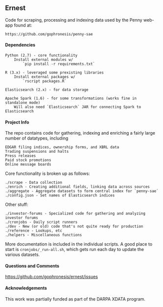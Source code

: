 ## Ernest

Code for scraping, processing and indexing data used by the Penny web-app found at:

    https://github.com/gophronesis/penny-sae

#### Dependencies

    Python (2.7) - core functionality
        Install external modules w/
            `pip install -r requirements.txt`
    
    R (3.x) - leveraged some prexisting libraries
        Install external packages w/
            `rscript packages.R`
    
    Elasticsearch (2.x) - for data storage
    
    Apache Spark (1.6) - for some transformations (works fine in standalone mode)
        Will also need `Elasticsearch` JAR for connecting Spark to Elasticsearch
        
#### Project Info

The repo contains code for gathering, indexing and enriching a fairly large number of datatypes, including

    EDGAR filing indices, ownership forms, and XBRL data
    Trading suspensions and halts
    Press releases
    Paid stock promotions
    Online message boards

Core functionality is broken up as follows:
    
    ./scrape - Data collection
    ./enrich - Creating additional fields, linking data across sources
    ./aggregate - Aggregate datasets to form central index for `penny-sae`
    ./config.json - Set names of Elasticsearch indices
    
Other stuff:
    
    ./investor-forums - Specialized code for gathering and analyzing investor forums
    ./cronjobs - Daily script runners
    ./dev - New (or old) code that's not quite ready for production
    ./reference - Lookups, etc
    ./helpers - Miscellaneous functions
    
More documentation is included in the individual scripts.  A good place to start is `cronjobs/_run-all.sh`, which gets run each day to update the various datasets.

#### Questions and Comments
https://github.com/gophronesis/ernest/issues

#### Acknowledgements
This work was partially funded as part of the DARPA XDATA program.